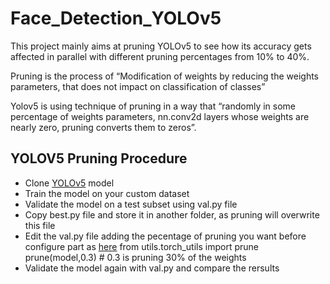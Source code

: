 # Face_Detection_YOLOv5

<p> This project mainly aims at pruning YOLOv5 to see how its accuracy gets affected in parallel with different pruning percentages from 10% to 40%.</p>    

<p> Pruning is the process of “Modification of weights by reducing the weights parameters, that does not impact on classification of classes”  

Yolov5 is using technique of pruning in a way that “randomly in some percentage of weights parameters, nn.conv2d layers whose weights are nearly zero, pruning converts them to zeros”. </p>

## YOLOV5 Pruning Procedure
* Clone [YOLOv5](https://github.com/ultralytics/yolov5.git) model 
* Train the model on your custom dataset
* Validate the model on a test subset using val.py file
* Copy best.py file and store it in another folder, as pruning will overwrite this file
* Edit the val.py file adding the pecentage of pruning you want before configure part as [here](https://medium.com/nerd-for-tech/how-to-prune-sparse-yolov5-da19e1d84a6) 
        from utils.torch_utils import prune
        prune(model,0.3)   # 0.3 is pruning 30% of the weights 
* Validate the model again with val.py and compare the rersults

